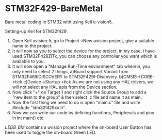 # STM32F429-BareMetal
Bare metal coding in STM32 with using Keil u-vision5.
  
  
Setting-up Keil for STM32f429:
1. Open Keil uvision-5, go to Project->New uvision project, give a suitable name to the project.
2. It will now as you to select the device for the project, in my case, i have used STM32F429ZITx, you can choose any controller you want which is available to you.
3. It will now open a "Manage Run-Time enviornment" tab wherein, you only need to select 2 things,
   a)Board support Variant from STM32F469IDISCOVERY to STM32F429I-Discovery.
   b)CMSIS->CORE->tick
   c)Device->Startup->tick
   As we are not using any HAL drivers, we will not select any HAL apis from the Device section.
5. Now click "+" on Target 1 and right click the Source Group to add a "new item to the group" & then select .c file and name      it as main.
6. Now the first thing we need to do is open "main.c" file and write #include "stm32f429xx.h".
7. Now we can write our code by defining functions, Peripherals and pins in int main() etc.



*LEDB_BM* contains a uvision project where the on-board User Button has been used to toggle the on-board Green LED.
